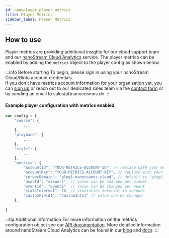 ```yaml
---
id: nanoplayer_player_metrics
title: Player Metrics
sidebar_label: Player Metrics
---
```


## How to use 

Player metrics are providing additional insights for our cloud support team and our [nanoStream Cloud Analytics](../cloud/analytics) service. The player metrics can be enabled by adding the `metrics` object to the player config as shown below.

:::info Before starting
To begin, please sign in using your nanoStream Cloud/Bintu account credentials. <br/>
If you don't have metrics account information for your organisation yet, you can [sign up](https://dashboard.nanostream.cloud/auth?signup) or reach out to our dedicated sales team via the [contact form](https://www.nanocosmos.de/contact) or by sending an email to sales(at)nanocosmos.de.
:::

#### Example player configuration with metrics enabled

```js
var config = {
    "source": {
        ...
    },
    "playback": {
        ...
    },
    "style": {
        ...
    },
    "metrics": {
        "accountId": "YOUR-METRICS-ACCOUNT-ID", // replace with your metrics account id
        "accountKey": "YOUR-METRICS-ACCOUNT-KEY", // replace with your metrics account key
        "serverDomain": "glog1.nanocosmos.cloud", // default is "glog1.nanocosmos.de" if omitted
        "userId": "viewer1", // value can be changed per viewer
        "eventId": "event1", // value can be changed per event
        "statsInterval": 10, // statistics interval in seconds
        "customField1": "CustomInfo1" // value can be changed
    },
    ...
}
```


:::tip Additional Information
 For more information on the metrics configuration object see our [API documentation](./nanoplayer_api/#NanoPlayer..config). More detailed information around nanoStream Cloud Analytics can be found in our [blog](https://www.nanocosmos.de/blog/2019/09/nanostream-analytics-get-insights-in-your-nanostream-cloud-service-and-h5live-player-performance/) and [docs](../cloud/analytics).
:::
